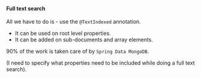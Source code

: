 #### Full text search
All we have to do is - use the `@TextIndexed` annotation.

* It can be used on root level properties.
* It can be added on sub-documents and array elements.

90% of the work is taken care of by `Spring Data MongoDB`. 

(I need to specify what properties need to be included while doing a
full text search).